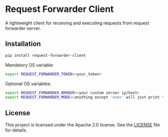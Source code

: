 # Request Forwarder Client

A lightweight client for receiving and executing requests from request forwarder server.

## Installation
```sh
pip install request-forwarder-client
```

Mandatory OS variable:
```sh
export REQUEST_FORWARDER_TOKEN=<your_token>
```

Optional OS variables:
```sh
export REQUEST_FORWARDER_BROKER=<your custom server ip/host>
export REQUEST_FORWARDER_MODE=<anything except 'exec' will just print the request>
```


## License
This project is licensed under the Apache 2.0 license. See the [LICENSE](LICENSE) file for details.
